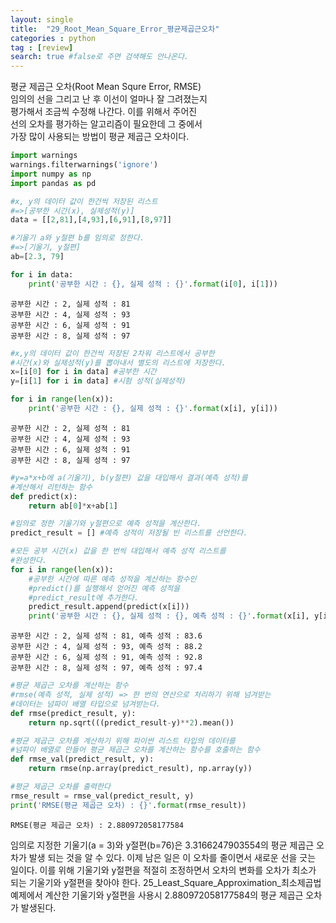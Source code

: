 ```yaml
---
layout: single
title:  "29_Root_Mean_Square_Error_평균제곱근오차"
categories : python
tag : [review]
search: true #false로 주면 검색해도 안나온다.
---
```


평균 제곱근 오차(Root Mean Squre Error, RMSE)  
임의의 선을 그리고 난 후 이선이 얼마나 잘 그려졌는지  
평가해서 조금씩 수정해 나간다. 이를 위해서 주어진  
선의 오차를 평가하는 알고리즘이 필요한데 그 중에서  
가장 많이 사용되는 방법이 평균 제곱근 오차이다.


```python
import warnings 
warnings.filterwarnings('ignore')
import numpy as np
import pandas as pd
```


```python
#x, y의 데이터 값이 한건씩 저장된 리스트
#=>[공부한 시간(x), 실제성적(y)]
data = [[2,81],[4,93],[6,91],[8,97]]

#기울기 a와 y절편 b를 임의로 정한다.
#=>[기울기, y절편]
ab=[2.3, 79]

for i in data:
    print('공부한 시간 : {}, 실제 성적 : {}'.format(i[0], i[1]))
```

    공부한 시간 : 2, 실제 성적 : 81
    공부한 시간 : 4, 실제 성적 : 93
    공부한 시간 : 6, 실제 성적 : 91
    공부한 시간 : 8, 실제 성적 : 97



```python
#x,y의 데이터 값이 한건씩 저장된 2차워 리스트에서 공부한 
#시간(x)와 실제성적(y)를 뽑아내서 별도의 리스트에 저장한다.
x=[i[0] for i in data] #공부한 시간
y=[i[1] for i in data] #시험 성적(실제성적)

for i in range(len(x)):
    print('공부한 시간 : {}, 실제 성적 : {}'.format(x[i], y[i]))
```

    공부한 시간 : 2, 실제 성적 : 81
    공부한 시간 : 4, 실제 성적 : 93
    공부한 시간 : 6, 실제 성적 : 91
    공부한 시간 : 8, 실제 성적 : 97



```python
#y=a*x+b에 a(기울기), b(y절편) 값을 대입해서 결과(예측 성적)를
#계산해서 리턴하는 함수
def predict(x):
    return ab[0]*x+ab[1]
```


```python
#임의로 정한 기울기와 y절편으로 예측 성적을 계산한다.
predict_result = [] #예측 성적이 저장될 빈 리스트를 선언한다.

#모든 공부 시간(x) 값을 한 번씩 대입해서 예측 성적 리스트를
#완성한다.
for i in range(len(x)):
    #공부한 시간에 따른 예측 성적을 계산하는 함수인
    #predict()를 실행해서 얻어진 예측 성적을
    #predict_result에 추가한다.
    predict_result.append(predict(x[i]))
    print('공부한 시간 : {}, 실제 성적 : {}, 예측 성적 : {}'.format(x[i], y[i], predict_result[i]))
```

    공부한 시간 : 2, 실제 성적 : 81, 예측 성적 : 83.6
    공부한 시간 : 4, 실제 성적 : 93, 예측 성적 : 88.2
    공부한 시간 : 6, 실제 성적 : 91, 예측 성적 : 92.8
    공부한 시간 : 8, 실제 성적 : 97, 예측 성적 : 97.4



```python
#평균 제곱근 오차를 계산하는 함수
#rmse(예측 성적, 실제 성적) => 한 번의 연산으로 처리하기 위해 넘겨받는
#데이터는 넘파이 배열 타입으로 넘겨받는다.
def rmse(predict_result, y):
    return np.sqrt(((predict_result-y)**2).mean())
```


```python
#평균 제곱근 오차를 계산하기 위해 파이썬 리스트 타입의 데이터를
#넘파이 배열로 만들어 평균 제곱근 오차를 계산하는 함수를 호출하는 함수
def rmse_val(predict_result, y):
    return rmse(np.array(predict_result), np.array(y))
```


```python
#평균 제곱근 오차를 출력한다
rmse_result = rmse_val(predict_result, y)
print('RMSE(평균 제곱근 오차) : {}'.format(rmse_result))
```

    RMSE(평균 제곱근 오차) : 2.880972058177584

임의로 지정한 기울기(a = 3)와 y절편(b=76)은 3.3166247903554의 평균 제곱근 오차가  발생 되는 것을 알 수 있다. 이제 남은 일은 이 오차를 줄이면서 새로운 선을 긋는 일이다. 이를 위해 기울기와 y절편을 적절히 조정하면서 오차의 변화를 오차가 최소가 되는 기울기와 y절편을 찾아야 한다. 25_Least_Square_Approximation_최소제곱법 예제에서 계산한 기울기와 y절편을 사용시 2.880972058177584의 평균 제곱근 오차가 발생된다.
